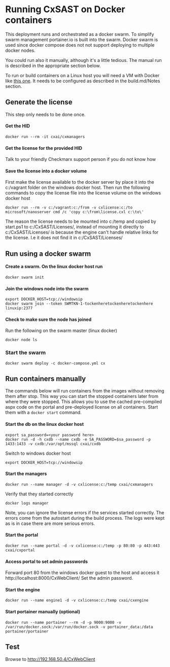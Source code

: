 # Running CxSAST on Docker containers
This deployment runs and orchestrated as a docker swarm. To simplify swarm management portainer.io is built into the swarm. Docker swarm is used since docker compose does not not support deploying to multiple docker nodes.

You could run also it manually, although it's a little tedious. The manual run is described in the appropriate section below.

To run or build containers on a Linux host you will need a VM with Docker like [this one](https://app.vagrantup.com/StefanScherer/boxes/windows_2016_docker). It needs to be configured as described in the build.md/Notes section.

## Generate the license

This step only needs to be done once.

#### Get the HID

`docker run --rm -it cxai/cxmanagers`

#### Get the license for the provided HID

Talk to your friendly Checkmarx support person if you do not know how

#### Save the license into a docker volume

First make the license available to the docker server by place it into the c:/vagrant folder on the windows docker host. Then run the following commands to copy the license file into the license volume on the windows docker host

`docker run --rm -v c:/vagrant:c:/from -v cxlicense:c:/to microsoft/nanoserver cmd /c 'copy c:\from\license.cxl c:\to\'`

The reason the license needs to be mounted into c:/temp and copied by start.ps1 to c:/CxSAST/Licenses/, instead of mounting it directly to c:/CxSAST/Licenses/ is because the engine can't handle relative links for the license. I.e it does not find it in c:/CxSAST/Licenses/

## Run using a docker swarm

#### Create a swarm. On the linux docker host run

`docker swarm init`

#### Join the windows node into the swarm

```
export DOCKER_HOST=tcp://windowsip
docker swarm join --token SWMTKN-1-tockenheretockenheretockenhere linuxip:2377
```

#### Check to make sure the node has joined

Run the following on the swarm master (linux docker)

`docker node ls`

### Start the swarm

`docker swarm deploy -c docker-compose.yml cx`

## Run containers manually

The commands below will run containers from the images without removing them after stop. This way you can start the stopped containers later from where they were stopped.
This allows you to use the cached pre-compiled aspx code on the portal and pre-deployed license on all containers. Start them with a `docker start` command.

#### Start the db on the linux docker host
```
export sa_password=<your password here>
docker run -d -h cxdb --name cxdb -e SA_PASSWORD=$sa_password -p 1433:1433 -v cxdb:/var/opt/mssql cxai/cxdb
```

Switch to windows docker host

`export DOCKER_HOST=tcp://windowsip`

#### Start the managers

`docker run --name manager -d -v cxlicense:c:/temp cxai/cxmanagers`

Verify that they started correctly

`docker logs manager`

Note, you can ignore the license errors if the services started correctly. The errors come from the autostart during the build process. The logs were kept as is in case there are more serious errors.

#### Start the portal

`docker run --name portal -d -v cxlicense:c:/temp -p 80:80 -p 443:443 cxai/cxportal`

#### Access portal to set admin passwords
Forward port 80 from the windows docker guest to the host and access it
http://localhost:8000/CxWebClient/
Set the admin password.

#### Start the engine

`docker run --name engine1 -d -v cxlicense:c:/temp cxai/cxengine`

#### Start portainer manually (optional)

`docker run --name portainer --rm -d -p 9000:9000 -v /var/run/docker.sock:/var/run/docker.sock -v portainer_data:/data portainer/portainer`

## Test

Browse to http://192.168.50.4/CxWebClient
